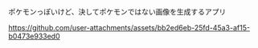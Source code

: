 ポケモンっぽいけど、決してポケモンではない画像を生成するアプリ

https://github.com/user-attachments/assets/bb2ed6eb-25fd-45a3-af15-b0473e933ed0


